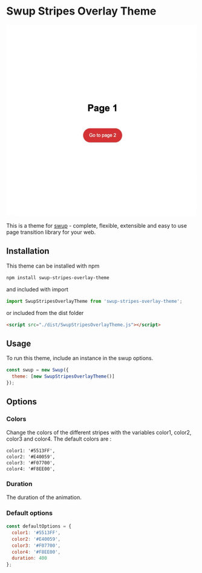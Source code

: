 # Swup Stripes Overlay Theme

<div style="text-align:center">
  <img alt="Theme overview" src="demo.gif" />
</div>

This is a theme for [swup](https://swup.js.org/) - complete, flexible, extensible and easy to use page transition library for your web.

## Installation

This theme can be installed with npm

```bash
npm install swup-stripes-overlay-theme
```

and included with import

```javascript
import SwupStripesOverlayTheme from 'swup-stripes-overlay-theme';
```

or included from the dist folder

```html
<script src="./dist/SwupStripesOverlayTheme.js"></script>
```

## Usage

To run this theme, include an instance in the swup options.

```javascript
const swup = new Swup({
  theme: [new SwupStripesOverlayTheme()]
});
```

## Options

### Colors

Change the colors of the different stripes with the variables color1, color2, color3 and color4.
The default colors are :

```
color1: '#5513FF',
color2: '#E40059',
color3: '#F07700',
color4: '#F8EE00',
```

### Duration

The duration of the animation.

### Default options

```javascript
const defaultOptions = {
  color1: '#5513FF',
  color2: '#E40059',
  color3: '#F07700',
  color4: '#F8EE00',
  duration: 400
};
```
